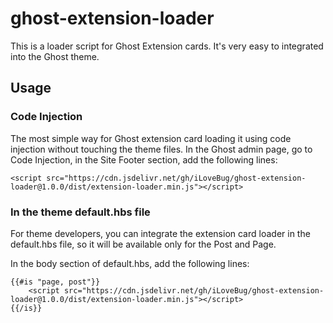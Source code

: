 # ghost-extension-loader

This is a loader script for Ghost Extension cards. It's very easy to integrated into the Ghost theme.

## Usage

### Code Injection

The most simple way for Ghost extension card loading it using code injection without touching the theme files.
In the Ghost admin page, go to Code Injection, in the Site Footer section, add the following lines:

```
<script src="https://cdn.jsdelivr.net/gh/iLoveBug/ghost-extension-loader@1.0.0/dist/extension-loader.min.js"></script>
```

### In the theme default.hbs file

For theme developers, you can integrate the extension card loader in the default.hbs file, so it will be available only for the Post and Page.

In the body section of default.hbs, add the following lines:

```
{{#is "page, post"}}
    <script src="https://cdn.jsdelivr.net/gh/iLoveBug/ghost-extension-loader@1.0.0/dist/extension-loader.min.js"></script>
{{/is}}
```